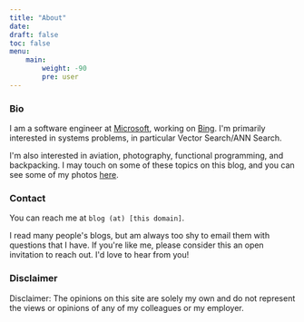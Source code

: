 ```yaml
---
title: "About"
date: 
draft: false
toc: false
menu:
    main: 
        weight: -90
        pre: user
---
```


### Bio
I am a software engineer at [Microsoft](https://www.microsoft.com), working on [Bing](https://www.bing.com). I'm primarily interested in systems problems, in particular Vector Search/ANN Search.

I'm also interested in aviation, photography, functional programming, and backpacking. I may touch on some of these topics on this blog, and you can see some of my photos [here](/photos).

### Contact
You can reach me at
`blog (at) [this domain]`.

I read many people's blogs, but am always too shy to email them with questions that I have. If you're like me, please consider this an open invitation to reach out. I'd love to hear from you!

### Disclaimer

Disclaimer: The opinions on this site are solely my own and do not represent the views or opinions of any of my colleagues or my employer.
